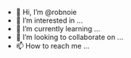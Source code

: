 - 👋 Hi, I’m @robnoie
- 👀 I’m interested in ...
- 🌱 I’m currently learning ...
- 💞️ I’m looking to collaborate on ...
- 📫 How to reach me ...

<!---
robnoie/robnoie is a ✨ special ✨ repository because its `README.md` (this file) appears on your GitHub profile.
You can click the Preview link to take a look at your changes.
--->
